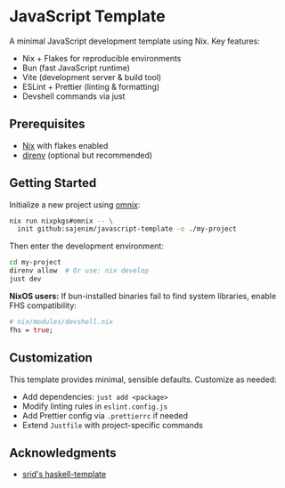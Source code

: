 # JavaScript Template

A minimal JavaScript development template using Nix. Key features:

- Nix + Flakes for reproducible environments
- Bun (fast JavaScript runtime)
- Vite (development server & build tool)
- ESLint + Prettier (linting & formatting)
- Devshell commands via just

## Prerequisites

- [Nix](https://nixos.org/download.html) with flakes enabled
- [direnv](https://direnv.net/) (optional but recommended)

## Getting Started

Initialize a new project using [omnix](https://omnix.page):

```sh
nix run nixpkgs#omnix -- \
  init github:sajenim/javascript-template -o ./my-project
```

Then enter the development environment:

```sh
cd my-project
direnv allow  # Or use: nix develop
just dev
```

**NixOS users:** If bun-installed binaries fail to find system libraries, enable FHS compatibility:

```nix
# nix/modules/devshell.nix
fhs = true;
```

## Customization

This template provides minimal, sensible defaults. Customize as needed:

- Add dependencies: `just add <package>`
- Modify linting rules in `eslint.config.js`
- Add Prettier config via `.prettierrc` if needed
- Extend `Justfile` with project-specific commands

## Acknowledgments

- [srid's haskell-template](https://github.com/srid/haskell-template)
